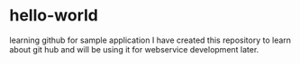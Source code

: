 # hello-world
learning github for sample application
I have created this repository to learn about git hub and will be using it for webservice development later.
